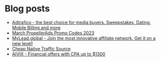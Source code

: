 # Blog posts
<!-- BLOG-POST-LIST:START -->
- [Adtrafico - the best choice for media buyers. Sweepstakes, Dating, Mobile Billing and more](https://afflift.com/f/threads/adtrafico-the-best-choice-for-media-buyers-sweepstakes-dating-mobile-billing-and-more.4312/)
- [March PropellerAds Promo Codes 2023](https://afflift.com/f/threads/march-propellerads-promo-codes-2023.10510/)
- [MyLead.global - Join the most innovative affiliate network. Get it on a new level!](https://afflift.com/f/threads/mylead-global-join-the-most-innovative-affiliate-network-get-it-on-a-new-level.2151/)
- [Cheap Native Traffic Source](https://afflift.com/f/threads/cheap-native-traffic-source.10472/)
- [AIVIX - Financial offers with CPA up to $1300](https://afflift.com/f/threads/aivix-financial-offers-with-cpa-up-to-1300.8167/)
<!-- BLOG-POST-LIST:END -->
